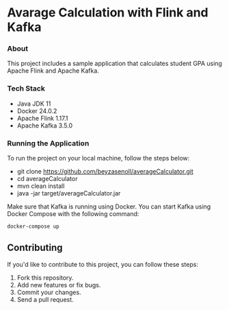 # Avarage Calculation with Flink and Kafka

### About
This project includes a sample application that calculates student GPA using Apache Flink and Apache Kafka.

### Tech Stack
- Java JDK 11
- Docker  24.0.2
- Apache Flink 1.17.1
- Apache Kafka 3.5.0

### Running the Application

To run the project on your local machine, follow the steps below:
- git clone https://github.com/beyzasenoll/averageCalculator.git
- cd averageCalculator
- mvn clean install
- java -jar target/averageCalculator.jar

Make sure that Kafka is running using Docker. You can start Kafka using Docker Compose with the following command:

```bash
docker-compose up
```

## Contributing
If you'd like to contribute to this project, you can follow these steps:

1. Fork this repository.
2. Add new features or fix bugs.
3. Commit your changes.
4. Send a pull request.
